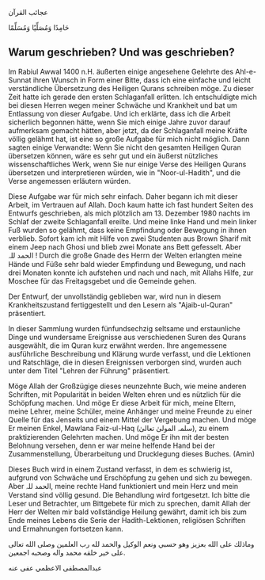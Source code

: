 عجائب القرآن

حَامِدًا وَمُصَلِّيًا وَمُسَلِّمًا

## Warum geschrieben? Und was geschrieben?

Im Rabiul Awwal 1400 n.H. äußerten einige angesehene Gelehrte des Ahl-e-Sunnat ihren Wunsch in Form einer Bitte, dass ich eine einfache und leicht verständliche Übersetzung des Heiligen Qurans schreiben möge. Zu dieser Zeit hatte ich gerade den ersten Schlaganfall erlitten. Ich entschuldigte mich bei diesen Herren wegen meiner Schwäche und Krankheit und bat um Entlassung von dieser Aufgabe. Und ich erklärte, dass ich die Arbeit sicherlich begonnen hätte, wenn Sie mich einige Jahre zuvor darauf aufmerksam gemacht hätten, aber jetzt, da der Schlaganfall meine Kräfte völlig gelähmt hat, ist eine so große Aufgabe für mich nicht möglich. Dann sagten einige Verwandte: Wenn Sie nicht den gesamten Heiligen Quran übersetzen können, wäre es sehr gut und ein äußerst nützliches wissenschaftliches Werk, wenn Sie nur einige Verse des Heiligen Qurans übersetzen und interpretieren würden, wie in "Noor-ul-Hadith", und die Verse angemessen erläutern würden.

Diese Aufgabe war für mich sehr einfach. Daher begann ich mit dieser Arbeit, im Vertrauen auf Allah. Doch kaum hatte ich fast hundert Seiten des Entwurfs geschrieben, als mich plötzlich am 13. Dezember 1980 nachts im Schlaf der zweite Schlaganfall ereilte. Und meine linke Hand und mein linker Fuß wurden so gelähmt, dass keine Empfindung oder Bewegung in ihnen verblieb. Sofort kam ich mit Hilfe von zwei Studenten aus Brown Sharif mit einem Jeep nach Ghosi und blieb zwei Monate ans Bett gefesselt. Aber الحمد للہ ! Durch die große Gnade des Herrn der Welten erlangten meine Hände und Füße sehr bald wieder Empfindung und Bewegung, und nach drei Monaten konnte ich aufstehen und nach und nach, mit Allahs Hilfe, zur Moschee für das Freitagsgebet und die Gemeinde gehen.


Der Entwurf, der unvollständig geblieben war, wird nun in diesem Krankheitszustand fertiggestellt und den Lesern als "Ajaib-ul-Quran" präsentiert.

In dieser Sammlung wurden fünfundsechzig seltsame und erstaunliche Dinge und wundersame Ereignisse aus verschiedenen Suren des Qurans ausgewählt, die im Quran kurz erwähnt werden. Ihre angemessene ausführliche Beschreibung und Klärung wurde verfasst, und die Lektionen und Ratschläge, die in diesen Ereignissen verborgen sind, wurden auch unter dem Titel "Lehren der Führung" präsentiert.

Möge Allah der Großzügige dieses neunzehnte Buch, wie meine anderen Schriften, mit Popularität in beiden Welten ehren und es nützlich für die Schöpfung machen. Und möge Er diese Arbeit für mich, meine Eltern, meine Lehrer, meine Schüler, meine Anhänger und meine Freunde zu einer Quelle für das Jenseits und einem Mittel der Vergebung machen. Und möge Er meinen Enkel, Mawlana Faiz-ul-Haq (سلمہ المولیٰ تعالیٰ), zu einem praktizierenden Gelehrten machen. Und möge Er ihn mit der besten Belohnung versehen, denn er war meine helfende Hand bei der Zusammenstellung, Überarbeitung und Drucklegung dieses Buches. (Amin)

Dieses Buch wird in einem Zustand verfasst, in dem es schwierig ist, aufgrund von Schwäche und Erschöpfung zu gehen und sich zu bewegen. Aber الحمد للہ, meine rechte Hand funktioniert und mein Herz und mein Verstand sind völlig gesund. Die Behandlung wird fortgesetzt. Ich bitte die Leser und Betrachter, um Bittgebete für mich zu sprechen, damit Allah der Herr der Welten mir bald vollständige Heilung gewährt, damit ich bis zum Ende meines Lebens die Serie der Hadith-Lektionen, religiösen Schriften und Ermahnungen fortsetzen kann.

وماذلك على الله بعزيز وهو حسبي ونعم الوكيل والحمد لله رب العلمين وصلى الله تعالى على خير خلقه محمد واله وصحبه اجمعين.

عبدالمصطفى الاعظمي عفى عنه